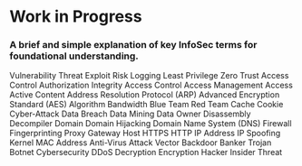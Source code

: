 # Work in Progress


### A brief and simple explanation of key InfoSec terms for foundational understanding.


Vulnerability
Threat
Exploit
Risk
Logging
Least Privilege
Zero Trust
Access Control
Authorization
Integrity
Access Control
Access Management Access
Active Content
Address Resolution Protocol (ARP)
Advanced Encryption Standard (AES)
Algorithm
Bandwidth
Blue Team
Red Team 
Cache
Cookie
Cyber-Attack
Data Breach
Data Mining
Data Owner
Disassembly
Decompiler
Domain
Domain Hijacking
Domain Name System (DNS)
Firewall
Fingerprinting
Proxy
Gateway
Host
HTTPS
HTTP
IP Address
IP Spoofing
Kernel
MAC Address
Anti-Virus
Attack Vector
Backdoor
Banker Trojan
Botnet
Cybersecurity
DDoS
Decryption
Encryption
Hacker
Insider Threat
